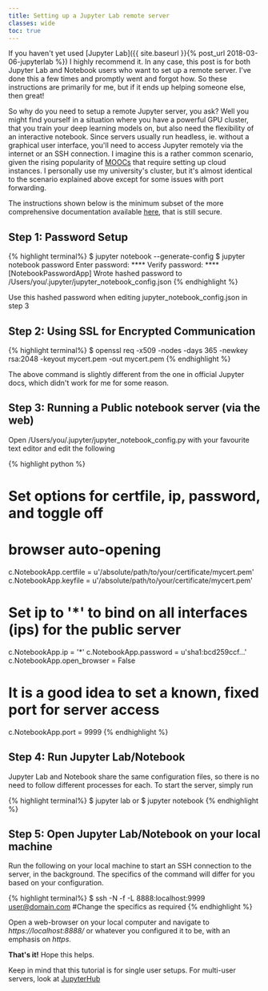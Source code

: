 ```yaml
---
title: Setting up a Jupyter Lab remote server
classes: wide
toc: true
---
```


If you haven't yet used [Jupyter Lab]({{ site.baseurl }}{% post_url 2018-03-06-jupyterlab %})
I highly recommend it. In any case, this post is for
both Jupyter Lab and Notebook users who want to set up a remote server. I've
done this a few times and promptly went and forgot how. So these instructions
are primarily for me, but if it ends up helping someone else, then great!

So why do you need to setup a remote Jupyter server, you ask? Well you might
find yourself in a situation where you have a powerful GPU cluster, that you
train your deep learning models on, but also need the flexibility of
an interactive notebook. Since servers usually run headless, ie. without a graphical
user interface, you'll need to access Jupyter remotely via the internet or an
SSH connection.  I imagine this is a rather common scenario, given the rising
popularity of [MOOCs](http://course.fast.ai/) that require setting up cloud
instances. I personally use my university's cluster, but it's almost identical
to the scenario explained above except for some issues with port forwarding.

The instructions shown below is the minimum subset of the more comprehensive
documentation available
[here](http://jupyter-notebook.readthedocs.io/en/stable/public_server.html#notebook-server-security),
that is still secure.


## Step 1: Password Setup

{% highlight terminal%}
$ jupyter notebook --generate-config
$ jupyter notebook password
Enter password:  ****
Verify password: ****
[NotebookPasswordApp] Wrote hashed password to /Users/you/.jupyter/jupyter_notebook_config.json
{% endhighlight %}

Use this hashed password when editing jupyter_notebook_config.json in step 3

## Step 2: Using SSL for Encrypted Communication

{% highlight terminal%}
$ openssl req -x509 -nodes -days 365 -newkey rsa:2048 -keyout mycert.pem -out mycert.pem
{% endhighlight %}

The above command is slightly different from the one in official Jupyter docs,
which didn't work for me for some reason.


## Step 3: Running a Public notebook server (via the web)

Open /Users/you/.jupyter/jupyter_notebook_config.py with your favourite text
editor and edit the following

{% highlight python %}
# Set options for certfile, ip, password, and toggle off
# browser auto-opening
c.NotebookApp.certfile = u'/absolute/path/to/your/certificate/mycert.pem'
c.NotebookApp.keyfile = u'/absolute/path/to/your/certificate/mycert.pem'
# Set ip to '*' to bind on all interfaces (ips) for the public server
c.NotebookApp.ip = '*'
c.NotebookApp.password = u'sha1:bcd259ccf...<your hashed password here>'
c.NotebookApp.open_browser = False

# It is a good idea to set a known, fixed port for server access
c.NotebookApp.port = 9999
{% endhighlight %}

## Step 4: Run Jupyter Lab/Notebook

Jupyter Lab and Notebook share the same configuration files, so there is no
need to follow different processes for each. To start the server, simply run

{% highlight terminal%}
$ jupyter lab
or
$ jupyter notebook
{% endhighlight %}

## Step 5: Open Jupyter Lab/Notebook on your local machine 

Run the following on your local machine to start an SSH connection to the
server, in the background. The specifics of the command will differ for you
based on your configuration.

{% highlight terminal%}
$ ssh -N -f -L 8888:localhost:9999 user@domain.com #Change the specifics as required
{% endhighlight %}

Open a web-browser on your local computer and navigate to *https://localhost:8888/* or
whatever you configured it to be, with an emphasis on *https*. 

**That's it!** Hope this helps.

Keep in mind that this tutorial is for single user setups. For multi-user
servers, look at [JupyterHub](https://github.com/jupyterhub/jupyterhub)

